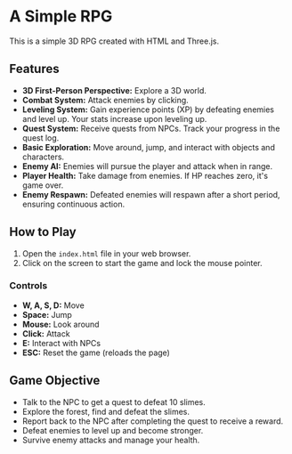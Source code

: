 # A Simple RPG

This is a simple 3D RPG created with HTML and Three.js.

## Features

*   **3D First-Person Perspective:** Explore a 3D world.
*   **Combat System:** Attack enemies by clicking.
*   **Leveling System:** Gain experience points (XP) by defeating enemies and level up. Your stats increase upon leveling up.
*   **Quest System:** Receive quests from NPCs. Track your progress in the quest log.
*   **Basic Exploration:** Move around, jump, and interact with objects and characters.
*   **Enemy AI:** Enemies will pursue the player and attack when in range.
*   **Player Health:** Take damage from enemies. If HP reaches zero, it's game over.
*   **Enemy Respawn:** Defeated enemies will respawn after a short period, ensuring continuous action.

## How to Play

1.  Open the `index.html` file in your web browser.
2.  Click on the screen to start the game and lock the mouse pointer.

### Controls

*   **W, A, S, D:** Move
*   **Space:** Jump
*   **Mouse:** Look around
*   **Click:** Attack
*   **E:** Interact with NPCs
*   **ESC:** Reset the game (reloads the page)

## Game Objective

*   Talk to the NPC to get a quest to defeat 10 slimes.
*   Explore the forest, find and defeat the slimes.
*   Report back to the NPC after completing the quest to receive a reward.
*   Defeat enemies to level up and become stronger.
*   Survive enemy attacks and manage your health.
